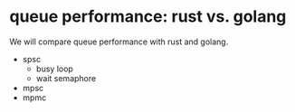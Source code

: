 # queue performance: rust vs. golang

We will compare queue performance with rust and golang.

* spsc
  - busy loop
  - wait semaphore
* mpsc
* mpmc
